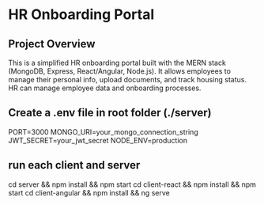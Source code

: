 # HR Onboarding Portal

## Project Overview
This is a simplified HR onboarding portal built with the MERN stack (MongoDB, Express, React/Angular, Node.js). It allows employees to manage their personal info, upload documents, and track housing status. HR can manage employee data and onboarding processes.

## Create a .env file in root folder (./server)
PORT=3000
MONGO_URI=your_mongo_connection_string
JWT_SECRET=your_jwt_secret
NODE_ENV=production

## run each client and server
cd server && npm install && npm start
cd client-react && npm install && npm start
cd client-angular && npm install && ng serve
